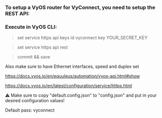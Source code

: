 ### To setup a VyOS router for VyConnect, you need to setup the REST API:

### Execute in VyOS CLI:

> set service https api keys id vyconnect key YOUR_SECRET_KEY

> set service https api rest

> commit && save

Also make sure to have Ethernet interfaces, speed and duplex set

https://docs.vyos.io/en/equuleus/automation/vyos-api.html#show

https://docs.vyos.io/en/latest/configuration/service/https.html

⚠️ Make sure to copy "default.config.json" to "config.json" and put in your desired configuration values!

Default pass: vyconnect
